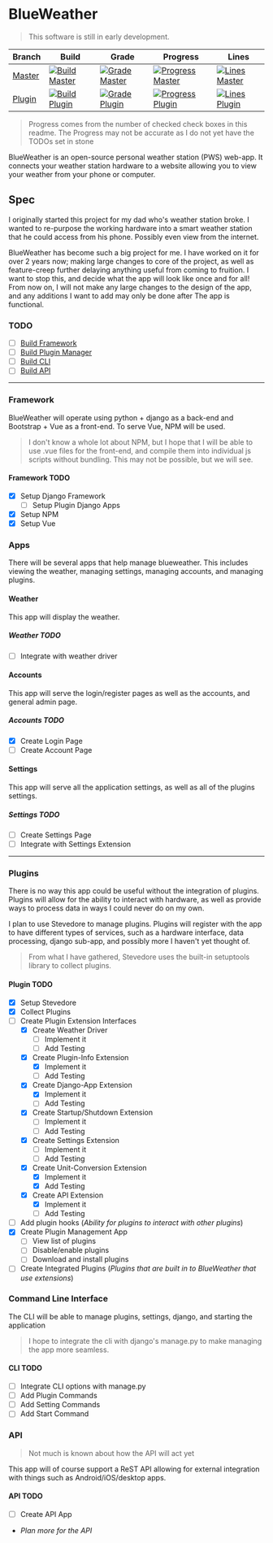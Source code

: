 # BlueWeather

> This software is still in early development.

| Branch   | Build | Grade | Progress | Lines |
|----------|-------|-------|----------|-------|
| [Master] | [![Build Master]][bd] | [![Grade Master]][gm] | [![Progress Master]][Master] | [![Lines Master]][Master] |
| [Plugin] | [![Build Plugin]][bd] | [![Grade Plugin]][gp] | [![Progress Plugin]][Plugin] | [![Lines Plugin]][Plugin] |

> Progress comes from the number of checked check boxes in this readme. The
> Progress may not be accurate as I do not yet have the TODOs set in stone

BlueWeather is an open-source personal weather station (PWS) web-app. It
connects your weather station hardware to a website allowing you to view
your weather from your phone or computer.

## Spec

I originally started this project for my dad who's weather station broke. I
wanted to re-purpose the working hardware into a smart weather station that he
could access from his phone. Possibly even view from the internet.

BlueWeather has become such a big project for me. I have worked on it for over
2 years now; making large changes to core of the project, as well as
feature-creep further delaying anything useful from coming to fruition. I want
to stop this, and decide what the app will look like once and for all! From now
on, I will not make any large changes to the design of the app, and any
additions I want to add may only be done after The app is functional.

### TODO

* [ ] [Build Framework](#Framework)
* [ ] [Build Plugin Manager](#Plugins)
* [ ] [Build CLI](#Command-Line-Interface)
* [ ] [Build API](#API)

---

### Framework

BlueWeather will operate using python + django as a back-end and Bootstrap + Vue
as a front-end. To serve Vue, NPM will be used.

> I don't know a whole lot about NPM, but I hope that I will be able to use
> .vue files for the front-end, and compile them into individual js scripts
> without bundling. This may not be possible, but we will see.

#### Framework TODO

* [X] Setup Django Framework
  * [ ] Setup Plugin Django Apps
* [X] Setup NPM
* [X] Setup Vue

### Apps

There will be several apps that help manage blueweather. This includes viewing
the weather, managing settings, managing accounts, and managing plugins.

#### Weather

This app will display the weather.

##### Weather TODO

* [ ] Integrate with weather driver

#### Accounts

This app will serve the login/register pages as well as the accounts, and
general admin page.

##### Accounts TODO

* [X] Create Login Page
* [ ] Create Account Page

#### Settings

This app will serve all the application settings, as well as all of the
plugins settings.

##### Settings TODO

* [ ] Create Settings Page
* [ ] Integrate with Settings Extension

---

### Plugins

There is no way this app could be useful without the integration of plugins.
Plugins will allow for the ability to interact with hardware, as well as
provide ways to process data in ways I could never do on my own.

I plan to use Stevedore to manage plugins. Plugins will register with the app
to have different types of services, such as a hardware interface, data
processing, django sub-app, and possibly more I haven't yet thought of.

> From what I have gathered, Stevedore uses the built-in setuptools library to
> collect plugins.

#### Plugin TODO

* [X] Setup Stevedore
* [X] Collect Plugins
* [ ] Create Plugin Extension Interfaces
  * [X] Create Weather Driver
    * [ ] Implement it
    * [ ] Add Testing
  * [X] Create Plugin-Info Extension
    * [X] Implement it
    * [ ] Add Testing
  * [X] Create Django-App Extension
    * [X] Implement it
    * [ ] Add Testing
  * [X] Create Startup/Shutdown Extension
    * [ ] Implement it
    * [ ] Add Testing
  * [X] Create Settings Extension
    * [ ] Implement it
    * [ ] Add Testing
  * [X] Create Unit-Conversion Extension
    * [X] Implement it
    * [X] Add Testing
  * [X] Create API Extension
    * [X] Implement it
    * [ ] Add Testing
* [ ] Add plugin hooks (_Ability for plugins to interact with other plugins_)
* [X] Create Plugin Management App
  * [ ] View list of plugins
  * [ ] Disable/enable plugins
  * [ ] Download and install plugins
* [ ] Create Integrated Plugins (_Plugins that are built in to BlueWeather that
use extensions_)

### Command Line Interface

The CLI will be able to manage plugins, settings, django, and starting the
application

> I hope to integrate the cli with django's manage.py to make managing the app
> more seamless.

#### CLI TODO

* [ ] Integrate CLI options with manage.py
* [ ] Add Plugin Commands
* [ ] Add Setting Commands
* [ ] Add Start Command

### API

> Not much is known about how the API will act yet

This app will of course support a ReST API allowing for external integration
with things such as Android/iOS/desktop apps.

#### API TODO

* [ ] Create API App
* _Plan more for the API_

<!-- Badge Links -->

[Build Master]: https://github.drone.home.benscraft.info/api/badges/ttocsneb/BlueWeather/status.svg?ref=refs/heads/master
[Build Plugin]: https://github.drone.home.benscraft.info/api/badges/ttocsneb/BlueWeather/status.svg?ref=refs/heads/plugin
[bd]: https://github.drone.home.benscraft.info/ttocsneb/BlueWeather

[Grade Master]: https://www.codefactor.io/repository/github/ttocsneb/blueweather/badge
[gm]: https://www.codefactor.io/repository/github/ttocsneb/blueweather

[Grade Plugin]: https://www.codefactor.io/repository/github/ttocsneb/blueweather/badge/plugin
[gp]: https://www.codefactor.io/repository/github/ttocsneb/blueweather/overview/plugin

[Progress Master]: ../master/badges/progress.svg
[Progress Plugin]: ../plugin/badges/progress.svg

[Lines Master]: ../master/badges/lines.svg
[Lines Plugin]: ../plugin/badges/lines.svg

[Master]: https://github.com/ttocsneb/BlueWeather/
[Plugin]: https://github.com/ttocsneb/BlueWeather/tree/plugin

